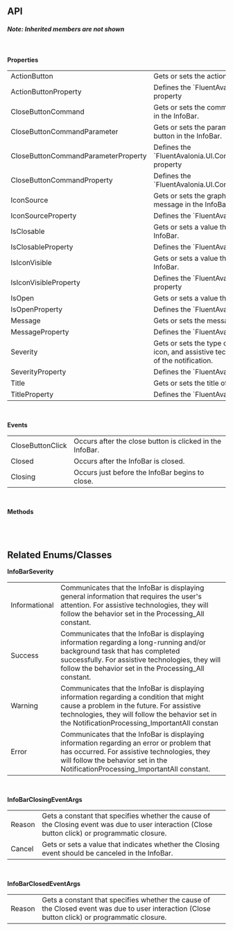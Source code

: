 ## API

<h5>Note: Inherited members are not shown</h5>
<br />

**Properties**

<table class="resourceTable">
<tr>
<td class="nameCell">ActionButton</td>
<td>Gets or sets the action button of the InfoBar.
</td>
</tr>
<tr>
<td class="nameCell">ActionButtonProperty</td>
<td>Defines the `FluentAvalonia.UI.Controls.InfoBar.ActionButton` property
</td>
</tr>
<tr>
<td class="nameCell">CloseButtonCommand</td>
<td>Gets or sets the command to invoke when the close button is clicked in the InfoBar.
</td>
</tr>
<tr>
<td class="nameCell">CloseButtonCommandParameter</td>
<td>Gets or sets the parameter to pass to the command for the close button in the InfoBar.
</td>
</tr>
<tr>
<td class="nameCell">CloseButtonCommandParameterProperty</td>
<td>Defines the `FluentAvalonia.UI.Controls.InfoBar.CloseButtonCommandParameter` property
</td>
</tr>
<tr>
<td class="nameCell">CloseButtonCommandProperty</td>
<td>Defines the `FluentAvalonia.UI.Controls.InfoBar.CloseButtonCommand` property
</td>
</tr>
<tr>
<td class="nameCell">IconSource</td>
<td>Gets or sets the graphic content to appear alongside the title and message in the InfoBar.
</td>
</tr>
<tr>
<td class="nameCell">IconSourceProperty</td>
<td>Defines the `FluentAvalonia.UI.Controls.InfoBar.IconSource` property
</td>
</tr>
<tr>
<td class="nameCell">IsClosable</td>
<td>Gets or sets a value that indicates whether the user can close the InfoBar.
</td>
</tr>
<tr>
<td class="nameCell">IsClosableProperty</td>
<td>Defines the `FluentAvalonia.UI.Controls.InfoBar.IsClosable` property
</td>
</tr>
<tr>
<td class="nameCell">IsIconVisible</td>
<td>Gets or sets a value that indicates whether the icon is visible in the InfoBar.
</td>
</tr>
<tr>
<td class="nameCell">IsIconVisibleProperty</td>
<td>Defines the `FluentAvalonia.UI.Controls.InfoBar.IsIconVisible` property
</td>
</tr>
<tr>
<td class="nameCell">IsOpen</td>
<td>Gets or sets a value that indicates whether the InfoBar is open.
</td>
</tr>
<tr>
<td class="nameCell">IsOpenProperty</td>
<td>Defines the `FluentAvalonia.UI.Controls.InfoBar.IsOpen` property
</td>
</tr>
<tr>
<td class="nameCell">Message</td>
<td>Gets or sets the message of the InfoBar.
</td>
</tr>
<tr>
<td class="nameCell">MessageProperty</td>
<td>Defines the `FluentAvalonia.UI.Controls.InfoBar.Message` property
</td>
</tr>
<tr>
<td class="nameCell">Severity</td>
<td>Gets or sets the type of the InfoBar to apply consistent status color, icon, and assistive technology settings dependent on the criticality of the notification.
</td>
</tr>
<tr>
<td class="nameCell">SeverityProperty</td>
<td>Defines the `FluentAvalonia.UI.Controls.InfoBar.Severity` property
</td>
</tr>
<tr>
<td class="nameCell">Title</td>
<td>Gets or sets the title of the InfoBar.
</td>
</tr>
<tr>
<td class="nameCell">TitleProperty</td>
<td>Defines the `FluentAvalonia.UI.Controls.InfoBar.Title` property
</td>
</tr>
</table>


<br />

**Events**

<table class="resourceTable">
<tr>
<td class="nameCell">CloseButtonClick</td>
<td>Occurs after the close button is clicked in the InfoBar.
</td>
</tr>
<tr>
<td class="nameCell">Closed</td>
<td>Occurs after the InfoBar is closed.
</td>
</tr>
<tr>
<td class="nameCell">Closing</td>
<td>Occurs just before the InfoBar begins to close.
</td>
</tr>
</table>


<br />

**Methods**

<table class="resourceTable">
</table>


<br />

## Related Enums/Classes

**InfoBarSeverity**
<table class="resourceTable">
<tr>
<td class="nameCell">Informational</td>
<td>Communicates that the InfoBar is displaying general information that requires the user's attention. For assistive technologies, they will follow the behavior set in the Processing_All constant.
</td>
</tr>
<tr>
<td class="nameCell">Success</td>
<td>Communicates that the InfoBar is displaying information regarding a long-running and/or background task that has completed successfully. For assistive technologies, they will follow the behavior set in the Processing_All constant.
</td>
</tr>
<tr>
<td class="nameCell">Warning</td>
<td>Communicates that the InfoBar is displaying information regarding a condition that might cause a problem in the future. For assistive technologies, they will follow the behavior set in the NotificationProcessing_ImportantAll constan
</td>
</tr>
<tr>
<td class="nameCell">Error</td>
<td>Communicates that the InfoBar is displaying information regarding an error or problem that has occurred. For assistive technologies, they will follow the behavior set in the NotificationProcessing_ImportantAll constant.
</td>
</tr>
</table>

<br />

**InfoBarClosingEventArgs**
<table class="resourceTable">
<tr>
<td class="nameCell">Reason</td>
<td>Gets a constant that specifies whether the cause of the Closing event was due to user interaction (Close button click) or programmatic closure.
</td>
</tr>
<tr>
<td class="nameCell">Cancel</td>
<td>Gets or sets a value that indicates whether the Closing event should be canceled in the InfoBar.
</td>
</tr>
</table>

<br />

**InfoBarClosedEventArgs**
<table class="resourceTable">
<tr>
<td class="nameCell">Reason</td>
<td>Gets a constant that specifies whether the cause of the Closed event was due to user interaction (Close button click) or programmatic closure.
</td>
</tr>
</table>

<br />



